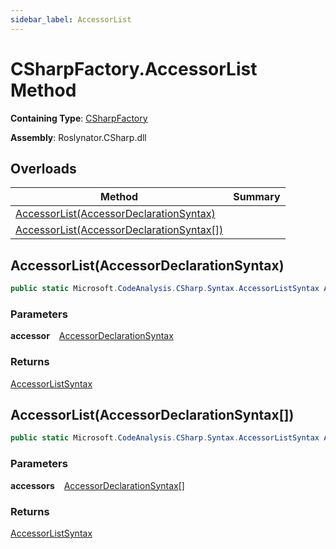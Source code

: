 ```yaml
---
sidebar_label: AccessorList
---
```


# CSharpFactory\.AccessorList Method

**Containing Type**: [CSharpFactory](../index.md)

**Assembly**: Roslynator\.CSharp\.dll

## Overloads

| Method | Summary |
| ------ | ------- |
| [AccessorList(AccessorDeclarationSyntax)](#3317086704) | |
| [AccessorList(AccessorDeclarationSyntax\[\])](#3016174058) | |

<a id="3317086704"></a>

## AccessorList\(AccessorDeclarationSyntax\) 

```csharp
public static Microsoft.CodeAnalysis.CSharp.Syntax.AccessorListSyntax AccessorList(Microsoft.CodeAnalysis.CSharp.Syntax.AccessorDeclarationSyntax accessor)
```

### Parameters

**accessor** &ensp; [AccessorDeclarationSyntax](https://docs.microsoft.com/en-us/dotnet/api/microsoft.codeanalysis.csharp.syntax.accessordeclarationsyntax)

### Returns

[AccessorListSyntax](https://docs.microsoft.com/en-us/dotnet/api/microsoft.codeanalysis.csharp.syntax.accessorlistsyntax)

<a id="3016174058"></a>

## AccessorList\(AccessorDeclarationSyntax\[\]\) 

```csharp
public static Microsoft.CodeAnalysis.CSharp.Syntax.AccessorListSyntax AccessorList(params Microsoft.CodeAnalysis.CSharp.Syntax.AccessorDeclarationSyntax[] accessors)
```

### Parameters

**accessors** &ensp; [AccessorDeclarationSyntax](https://docs.microsoft.com/en-us/dotnet/api/microsoft.codeanalysis.csharp.syntax.accessordeclarationsyntax)\[\]

### Returns

[AccessorListSyntax](https://docs.microsoft.com/en-us/dotnet/api/microsoft.codeanalysis.csharp.syntax.accessorlistsyntax)

